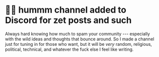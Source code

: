 # 🤔💭 hummm channel added to Discord for zet posts and such

Always hard knowing how much to spam your community --- especially with the wild ideas and thoughts that bounce around. So I made a channel just for tuning in for those who want, but it will be *very* random, religious, political, technical, and whatever the fuck else I feel like writing.
